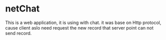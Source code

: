 # netChat
This is a web application, it is using with chat.
it was base on Http protocol, cause client aslo need request the new record that server point can not send record.

